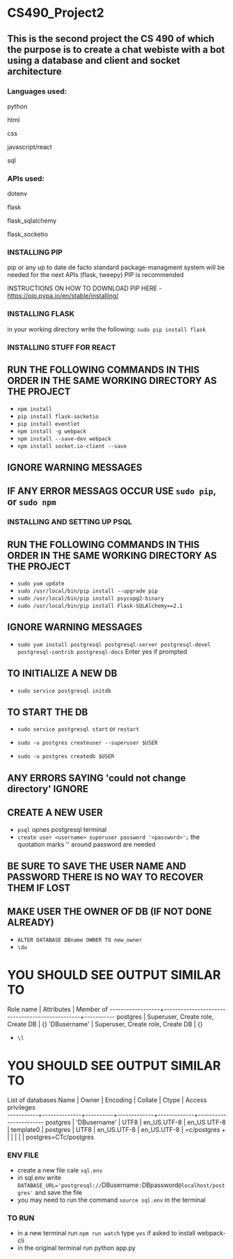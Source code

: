 # CS490_Project2
## This is the second project the CS 490 of which the purpose is to create a chat webiste with a bot using a database and client and socket architecture



### Languages used:
python

html

css

javascript/react

sql



### APIs used:
dotenv

flask

flask_sqlalchemy

flask_socketio



### INSTALLING PIP
pip or any up to date de facto standard package-managment system will be needed for the next APIs (flask, tweepy)
PIP is recommended

INSTRUCTIONS ON HOW TO DOWNLOAD PIP HERE - https://pip.pypa.io/en/stable/installing/



### INSTALLING FLASK

in your working directory write the following: `sudo pip install flask`


### INSTALLING STUFF FOR REACT
## RUN THE FOLLOWING COMMANDS IN THIS ORDER IN THE SAME WORKING DIRECTORY AS THE PROJECT
* `npm install`
* `pip install flask-socketio`
* `pip install eventlet`
* `npm install -g webpack`
* `npm install --save-dev webpack`
* `npm install socket.io-client --save`
## IGNORE WARNING MESSAGES
## IF ANY ERROR MESSAGS OCCUR USE `sudo pip`, or `sudo npm`



### INSTALLING AND SETTING UP PSQL
## RUN THE FOLLOWING COMMANDS IN THIS ORDER IN THE SAME WORKING DIRECTORY AS THE PROJECT
* `sudo yum update`    
* `sudo /usr/local/bin/pip install --upgrade pip`  
* `sudo /usr/local/bin/pip install psycopg2-binary`    
* `sudo /usr/local/bin/pip install Flask-SQLAlchemy==2.1`
## IGNORE WARNING MESSAGES

* `sudo yum install postgresql postgresql-server postgresql-devel postgresql-contrib postgresql-docs` Enter yes if prompted 

## TO INITIALIZE A NEW DB
* `sudo service postgresql initdb`  
## TO START THE DB
* `sudo service postgresql start` or `restart`   

* `sudo -u postgres createuser --superuser $USER`    
* `sudo -u postgres createdb $USER`    
## ANY ERRORS SAYING 'could not change directory' IGNORE

## CREATE A NEW USER
* `psql` opnes postgresql terminal
* `create user <username> superuser password '<password>';` the quotation marks '' around password are needed
## BE SURE TO SAVE THE USER NAME AND PASSWORD THERE IS NO WAY TO RECOVER THEM IF LOST

## MAKE USER THE OWNER OF DB (IF NOT DONE ALREADY)
* `ALTER DATABASE DBname OWNER TO new_owner`
* `\du`
# YOU SHOULD SEE OUTPUT SIMILAR TO
Role name     |                   Attributes                   | Member of 
------------------+------------------------------------------------+-----------
 postgres         | Superuser, Create role, Create DB              | {}
 'DBusername'     | Superuser, Create role, Create DB              | {}

* `\l`
# YOU SHOULD SEE OUTPUT SIMILAR TO
 List of databases
   Name    |  Owner       | Encoding |   Collate   |    Ctype    |   Access privileges   
-----------+--------------+----------+-------------+-------------+-----------------------
 postgres  | 'DBusername' | UTF8     | en_US.UTF-8 | en_US.UTF-8 | 
 template0 | postgres     | UTF8     | en_US.UTF-8 | en_US.UTF-8 | =c/postgres          +
           |              |          |             |             | postgres=CTc/postgres
 



### ENV FILE
* create a new file cale `sql.env`
* in sql.env write `DATABASE_URL='postgresql://`DBusername`:`DBpassword`@localhost/postgres'` and save the file
* you may need to run the command `source sql.env` in the terminal



### TO RUN
* in a new terminal run `npm run watch` type `yes` if asked to install webpack-cli
* in the original terminal run python app.py
